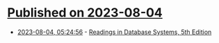 # [Published on 2023-08-04](index.md)

* [2023-08-04, 05:24:56](https://lobste.rs/s/erfhyu/readings_database_systems_5th_edition) - [Readings in Database Systems, 5th Edition](http://www.redbook.io/index.html)
